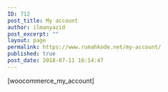 ```yaml
---
ID: 712
post_title: My account
author: ilmanyazid
post_excerpt: ""
layout: page
permalink: https://www.rumahkode.net/my-account/
published: true
post_date: 2018-07-11 16:14:47
---
```

[woocommerce_my_account]
